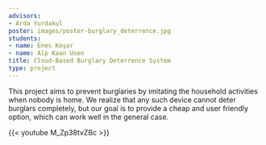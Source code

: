 ```yaml
---
advisors:
- Arda Yurdakul
poster: images/poster-burglary_deterrence.jpg
students:
- name: Enes Koşar
- name: Alp Kaan Usen
title: Cloud-Based Burglary Deterrence System
type: project
---
```


This project aims to prevent burglaries by imitating the household activities when nobody is home. We realize that any such device cannot deter burglars completely, but our goal is to provide a cheap and user friendly option, which can work well in the general case.


{{< youtube M_Zp38tvZBc >}}